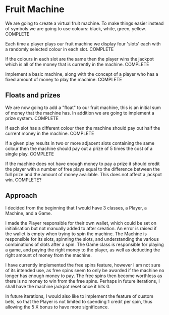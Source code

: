 # Fruit Machine

We are going to create a virtual fruit machine. To make things easier instead of symbols we are going to use colours: black, white, green, yellow. COMPLETE

Each time a player plays our fruit machine we display four 'slots' each with a randomly selected colour in each slot. COMPLETE

If the colours in each slot are the same then the player wins the jackpot which is all of the money that is currently in the machine. COMPLETE

Implement a basic machine, along with the concept of a player who has a fixed amount of money to play the machine. COMPLETE

## Floats and prizes

We are now going to add a "float" to our fruit machine, this is an initial sum of money that the machine has. In addition we are going to implement a prize system. COMPLETE

If each slot has a different colour then the machine should pay out half the current money in the machine. COMPLETE

If a given play results in two or more adjacent slots containing the same colour then the machine should pay out a prize of 5 times the cost of a single play. COMPLETE

If the machine does not have enough money to pay a prize it should credit the player with a number of free plays equal to the difference between the full prize and the amount of money available. This does not affect a jackpot win. COMPLETE?


## Approach

I decided from the beginning that I would have 3 classes, a Player, a Machine, and a Game.

I made the Player responsible for their own wallet, which could be set on initialisation but not manually added to after creation. An error is raised if the wallet is empty when trying to spin the machine. The Machine is responsible for its slots, spinning the slots, and understanding the various combinations of slots after a spin. The Game class is responsible for playing a game, and paying the right money to the player, as well as deducting the right amount of money from the machine.

I have currently implemented the free spins feature, however I am not sure of its intended use, as free spins seem to only be awarded if the machine no longer has enough money to pay. The free spins then become worthless as there is no money to win from the free spins. Perhaps in future iterations, I shall have the machine jackpot reset once it hits 0.

In future iterations, I would also like to implement the feature of custom bets, so that the Player is not limited to spending 1 credit per spin, thus allowing the 5 X bonus to have more significance.
